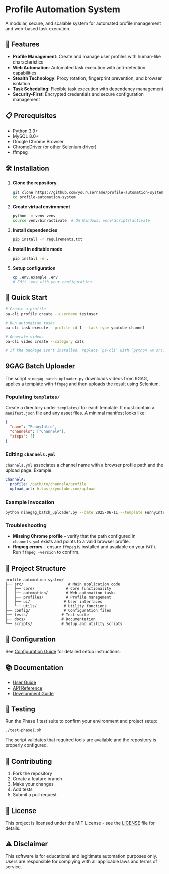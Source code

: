# Profile Automation System

A modular, secure, and scalable system for automated profile management and web-based task execution.

## 🚀 Features

- **Profile Management**: Create and manage user profiles with human-like characteristics
- **Web Automation**: Automated task execution with anti-detection capabilities
- **Stealth Technology**: Proxy rotation, fingerprint prevention, and browser isolation
- **Task Scheduling**: Flexible task execution with dependency management
- **Security-First**: Encrypted credentials and secure configuration management

## 📋 Prerequisites

- Python 3.9+
- MySQL 8.0+
- Google Chrome Browser
- ChromeDriver (or other Selenium driver)
- ffmpeg

## 🛠️ Installation

1. **Clone the repository**
   ```bash
   git clone https://github.com/yourusername/profile-automation-system.git
   cd profile-automation-system
   ```

2. **Create virtual environment**
   ```bash
   python -m venv venv
   source venv/bin/activate  # On Windows: venv\Scripts\activate
   ```

3. **Install dependencies**
   ```bash
   pip install -r requirements.txt
   ```

4. **Install in editable mode**
   ```bash
   pip install -e .
   ```

5. **Setup configuration**
   ```bash
   cp .env.example .env
   # Edit .env with your configuration
   ```


## 🎯 Quick Start

```bash
# Create a profile
pa-cli profile create --username testuser

# Run automation tasks
pa-cli task execute --profile-id 1 --task-type youtube-channel

# Generate videos
pa-cli video create --category cats

# If the package isn't installed, replace `pa-cli` with `python -m src.cli`
```

## 9GAG Batch Uploader

The script `ninegag_batch_uploader.py` downloads videos from 9GAG,
applies a template with `ffmpeg` and then uploads the result using
Selenium.

### Populating `templates/`

Create a directory under `templates/` for each template. It must contain
a `manifest.json` file and any asset files. A minimal manifest looks
like:

```json
{
  "name": "FunnyIntro",
  "channels": ["ChannelA"],
  "steps": []
}
```

### Editing `channels.yml`

`channels.yml` associates a channel name with a browser profile path and
the upload page. Example:

```yaml
ChannelA:
  profile: /path/to/channelA/profile
  upload_url: https://youtube.com/upload
```

### Example Invocation

```bash
python ninegag_batch_uploader.py --date 2025-06-11 --template FunnyIntro
```

### Troubleshooting

- **Missing Chrome profile** – verify that the path configured in
  `channels.yml` exists and points to a valid browser profile.
- **ffmpeg errors** – ensure `ffmpeg` is installed and available on your
  `PATH`. Run `ffmpeg -version` to confirm.

## 📁 Project Structure

```
profile-automation-system/
├── src/                    # Main application code
│   ├── core/              # Core functionality
│   ├── automation/        # Web automation tasks
│   ├── profiles/          # Profile management
│   ├── ui/               # User interfaces
│   └── utils/            # Utility functions
├── config/               # Configuration files
├── tests/               # Test suite
├── docs/                # Documentation
└── scripts/             # Setup and utility scripts
```

## 🔧 Configuration

See [Configuration Guide](docs/user-guide/configuration.md) for detailed setup instructions.

## 📚 Documentation

- [User Guide](docs/user-guide/README.md)
- [API Reference](docs/api/README.md)
- [Development Guide](docs/development/README.md)

## 🧪 Testing

Run the Phase 1 test suite to confirm your environment and project setup:

```bash
./test-phase1.sh
```

The script validates that required tools are available and the repository is properly configured.

## 🤝 Contributing

1. Fork the repository
2. Create a feature branch
3. Make your changes
4. Add tests
5. Submit a pull request

## 📄 License

This project is licensed under the MIT License - see the [LICENSE](LICENSE) file for details.

## ⚠️ Disclaimer

This software is for educational and legitimate automation purposes only. Users are responsible for complying with all applicable laws and terms of service.
